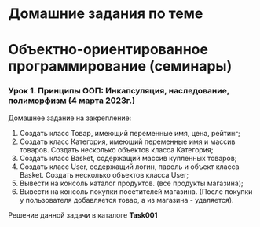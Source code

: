 ﻿# Домашние задания по теме #

# Объектно-ориентированное программирование (семинары) #

### Урок 1. Принципы ООП: Инкапсуляция, наследование, полиморфизм (4 марта 2023г.) ###

Домашнее задание на закрепление:

1. Создать класс Товар, имеющий переменные имя, цена, рейтинг;
2. Создать класс Категория, имеющий переменные имя и массив товаров. Создать несколько объектов класса Категория;
3. Создать класс Basket, содержащий массив купленных товаров;
4. Создать класс User, содержащий логин, пароль и объект класса Basket. Создать несколько объектов класса User;
5. Вывести на консоль каталог продуктов. (все продукты магазина);
6. Вывести на консоль покупки посетителей магазина. (После покупки у пользователя добавляется товар, а из магазина - удаляется).


Решение данной задачи в каталоге **Task001**

